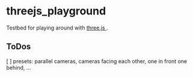 # threejs_playground

Testbed for playing around with [three.js ](https://threejs.org/).

## ToDos
[ ] presets: parallel cameras, cameras facing each other, one in front one behind, ...
